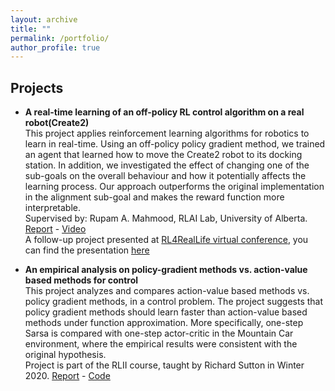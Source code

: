 ```yaml
---
layout: archive
title: ""
permalink: /portfolio/
author_profile: true
---
```


## Projects

* **A real-time learning of an off-policy RL control algorithm on a real robot(Create2)** <br/>
This project applies reinforcement learning algorithms for robotics to learn in real-time. Using an off-policy policy gradient method, we trained an agent that learned how to move the Create2 robot to its docking station. In addition, we investigated the effect of changing one of the sub-goals on
the overall behaviour and how it potentially affects the learning process. Our approach outperforms the original implementation in the alignment sub-goal and makes the reward function more interpretable.  
Supervised by: Rupam A. Mahmood, RLAI Lab, University of Alberta. <br/>
[Report](https://drive.google.com/file/d/1QLVAHcYskx1Y2uVcXv51jGBDc08CDtV2/view?usp=sharing) - [Video](https://www.youtube.com/watch?v=ui3c8Tn-Fqc&feature=youtu.be) <br/>
A follow-up project presented at [RL4RealLife virtual conference](https://sites.google.com/view/RL4RealLife), you can find the presentation [here](https://www.youtube.com/watch?v=tlcAqwpxJUQ&feature=youtu.be)

* **An empirical analysis on policy-gradient methods vs. action-value based methods for control** <br/>
This project analyzes and compares action-value based methods vs. policy gradient methods, in a control problem. The project suggests that policy gradient methods should
learn faster than action-value based methods under function approximation. More specifically, one-step Sarsa is compared
with one-step actor-critic in the Mountain Car environment, where the empirical results were consistent with the original hypothesis.  <br/>
Project is part of the RLII course, taught by Richard Sutton in Winter 2020. [Report](https://drive.google.com/file/d/1Fb1SBwGZyZXVZk3X79Vh_N-MBvJs0lF6/view?usp=sharing) - [Code](https://github.com/hagerrady13/RLII-project)  


